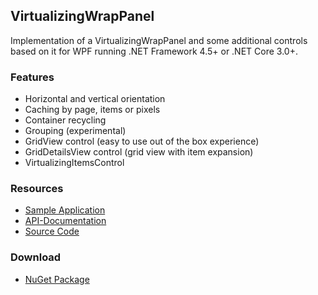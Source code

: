 ## VirtualizingWrapPanel

Implementation of a VirtualizingWrapPanel and some additional controls based on it for WPF running .NET Framework 4.5+ or .NET Core 3.0+.

### Features
* Horizontal and vertical orientation
* Caching by page, items or pixels
* Container recycling
* Grouping (experimental)
* GridView control (easy to use out of the box experience)
* GridDetailsView control (grid view with item expansion)
* VirtualizingItemsControl

### Resources
* [Sample Application](https://github.com/sbaeumlisberger/VirtualizingWrapPanel/tree/master/downloads)
* [API-Documentation](https://sbaeumlisberger.github.io/VirtualizingWrapPanel/api/WpfToolkit.Controls.html)
* [Source Code](https://github.com/sbaeumlisberger/VirtualizingWrapPanel/tree/master/VirtualizingWrapPanel/VirtualizingWrapPanel)

### Download
* [NuGet Package](https://www.nuget.org/packages/VirtualizingWrapPanel/)
